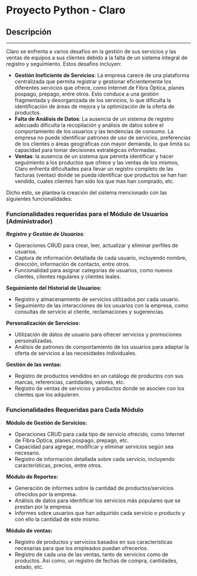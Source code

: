 # Proyecto Python - Claro

## Descripción

---

Claro se enfrenta a varios desafíos en la gestión de sus servicios y las ventas de equipos a sus clientes debido a la falta de un sistema integral de registro y seguimiento. Estos desafíos incluyen:

- **Gestión Ineficiente de Servicios**: La empresa carece de una plataforma centralizada que permita registrar y gestionar eficientemente los diferentes servicios que ofrece, como Internet de Fibra Óptica, planes pospago, prepago, entre otros. Esto conduce a una gestión fragmentada y desorganizada de los servicios, lo que dificulta la identificación de áreas de mejora y la optimización de la oferta de productos.
- **Falta de Análisis de Datos**: La ausencia de un sistema de registro adecuado dificulta la recopilación y análisis de datos sobre el comportamiento de los usuarios y las tendencias de consumo. La empresa no puede identificar patrones de uso de servicios, preferencias de los clientes o áreas geográficas con mayor demanda, lo que limita su capacidad para tomar decisiones estratégicas informadas.
- **Ventas**: la ausencia de un sistema que permita identificar y hacer seguimiento a los productos que ofrece y las ventas de los mismos, Claro enfrenta dificultades para llevar un registro completo de las facturas (ventas) donde se pueda identificar que productos se han han vendido, cuales clientes han sido los que mas han comprado, etc.

Dicho esto, se plantea la creación del sistema mencionado con las siguientes funcionalidades:

### Funcionalidades requeridas para el Módulo de Usuarios (Administrador)

***Registro y Gestión de Usuarios**:*

- Operaciones CRUD para crear, leer, actualizar y eliminar perfiles de usuarios.
- Captura de información detallada de cada usuario, incluyendo nombre, dirección, información de contacto, entre otros.
- Funcionalidad para asignar categorías de usuarios, como nuevos clientes, clientes regulares y clientes leales.

**Seguimiento del Historial de Usuarios:**

- Registro y almacenamiento de servicios utilizados por cada usuario.
- Seguimiento de las interacciones de los usuarios con la empresa, como consultas de servicio al cliente, reclamaciones y sugerencias.

**Personalización de Servicios:**

- Utilización de datos de usuario para ofrecer servicios y promociones personalizadas.
- Análisis de patrones de comportamiento de los usuarios para adaptar la oferta de servicios a las necesidades individuales.

**Gestión de las ventas:**

- Registro de productos vendidos en un catálogo de productos  con sus marcas, referencias, cantidades, valores, etc.
- Registro de ventas de servicios y productos donde se asocien con los clientes que los adquieren.

### Funcionalidades Requeridas para Cada Módulo

**Módulo de Gestión de Servicios:**

- Operaciones CRUD para cada tipo de servicio ofrecido, como Internet de Fibra Óptica, planes pospago, prepago, etc.
- Capacidad para agregar, modificar y eliminar servicios según sea necesario.
- Registro de información detallada sobre cada servicio, incluyendo características, precios, entre otros.

**Módulo de Reportes:**

- Generación de informes sobre la cantidad de productos/servicios ofrecidos por la empresa.
- Análisis de datos para identificar los servicios más populares que se prestan por la empresa.
- Informes sobre usuarios que han adquirido cada servicio o producto y con ello la cantidad de este mismo.

**Módulo de ventas:**

- Registro de productos y servicios basados en sus características necesarias para que los empleados puedan ofrecerlos.
- Registro de cada una de las ventas, tanto de servicios como de productos. Así como, un registro de fechas de compra, cantidades, estado, etc.
